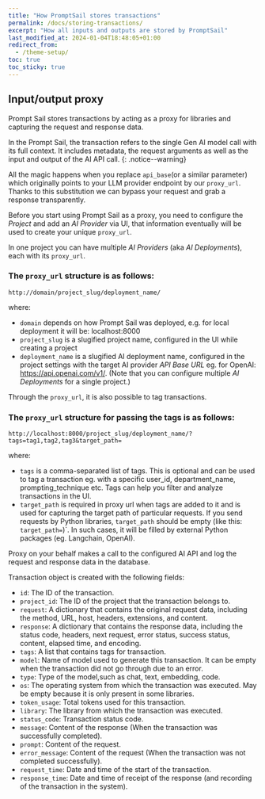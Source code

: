 ```yaml
---
title: "How PromptSail stores transactions"
permalink: /docs/storing-transactions/
excerpt: "How all inputs and outputs are stored by PromptSail"
last_modified_at: 2024-01-04T18:48:05+01:00
redirect_from:
  - /theme-setup/
toc: true
toc_sticky: true
---
```



## Input/output proxy

Prompt Sail stores transactions by acting as a proxy for libraries and capturing the request and response data. 

In the Prompt Sail, the transaction refers to the single Gen AI model call with its full context. It includes metadata, the request arguments as well as the input and output of the AI API call. 
{: .notice--warning}

All the magic happens when you replace `api_base`(or a similar parameter) which originally points to your LLM provider endpoint by our `proxy_url`. Thanks to this substitution we can bypass your request and grab a response transparently. 


Before you start using Prompt Sail as a proxy, you need to configure the *Project* and add an *AI Provider* via UI, that information eventually will be used to create your unique `proxy_url`.

In one project you can have multiple *AI Providers* (aka *AI Deployments*), each with its `proxy_url`.



### The `proxy_url` structure is as follows:

```
http://domain/project_slug/deployment_name/
```

where: 
* `domain` depends on how Prompt Sail was deployed, e.g. for local deployment it will be: localhost:8000
* `project_slug` is a slugified project name, configured in the UI while creating a project
* `deployment_name` is a slugified AI deployment name, configured in the project settings with the target AI provider *API  Base URL* eg. for OpenAI: https://api.openai.com/v1/. (Note that you can configure multiple *AI Deployments* for a single project.)

Through the `proxy_url`, it is also possible to tag transactions. 

### The `proxy_url` structure for passing the tags is as follows:

```
http://localhost:8000/project_slug/deployment_name/?tags=tag1,tag2,tag3&target_path=
```

where:
* `tags` is a comma-separated list of tags. This is optional and can be used to tag a transaction eg. with a specific user_id, 
department_name, prompting_technique etc. Tags can help you filter and analyze transactions in the UI.
* `target_path` is required in proxy url when tags are added to it and is used for capturing the target path of particular requests. If you send requests by Python libraries, `target_path` should be empty (like this: `target_path=`)`. In such cases, it will be filled by external Python packages (eg. Langchain, OpenAI).  


Proxy on your behalf makes a call to the configured AI API and log the request and response data in the database.

Transaction object is created with the following fields:

* `id`: The ID of the transaction.
* `project_id`: The ID of the project that the transaction belongs to.
* `request`: A dictionary that contains the original request data, including the method, URL, host, headers, extensions, and content.
* `response`: A dictionary that contains the response data, including the status code, headers, next request, error status, success status, content, elapsed time, and encoding.
* `tags`: A list that contains tags for transaction.
* `model`: Name of model used to generate this transaction. It can be empty when the transaction did not go through due to an error.
* `type`: Type of the model,such as chat, text, embedding, code.
* `os`: The operating system from which the transaction was executed. May be empty because it is only present in some libraries.
* `token_usage`: Total tokens used for this transaction.
* `library`: The library from which the transaction was executed.
* `status_code`: Transaction status code.
* `message`: Content of the response (When the transaction was successfully completed).
* `prompt`: Content of the request.
* `error_message`: Content of the request (When the transaction was not completed successfully).
* `request_time`: Date and time of the start of the transaction.
* `response_time`: Date and time of receipt of the response (and recording of the transaction in the system).